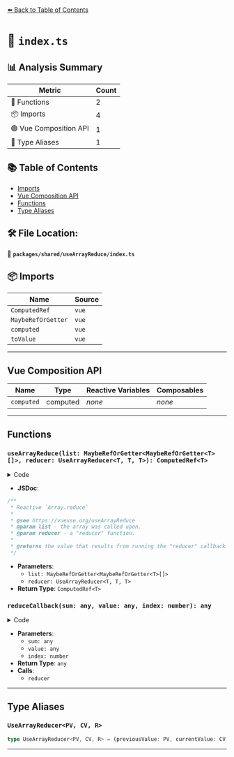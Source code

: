 [⬅️ Back to Table of Contents](../../../index.md)

# 📄 `index.ts`

## 📊 Analysis Summary

| Metric | Count |
|--------|-------|
| 🔧 Functions | 2 |
| 📦 Imports | 4 |
| 🟢 Vue Composition API | 1 |
| 📑 Type Aliases | 1 |

## 📚 Table of Contents

- [Imports](#imports)
- [Vue Composition API](#vue-composition-api)
- [Functions](#functions)
- [Type Aliases](#type-aliases)

## 🛠️ File Location:
📂 **`packages/shared/useArrayReduce/index.ts`**

## 📦 Imports

| Name | Source |
|------|--------|
| `ComputedRef` | `vue` |
| `MaybeRefOrGetter` | `vue` |
| `computed` | `vue` |
| `toValue` | `vue` |


---

## Vue Composition API

| Name | Type | Reactive Variables | Composables |
|------|------|-------------------|-------------|
| `computed` | computed | *none* | *none* |


---

## Functions

### `useArrayReduce(list: MaybeRefOrGetter<MaybeRefOrGetter<T>[]>, reducer: UseArrayReducer<T, T, T>): ComputedRef<T>`

<details><summary>Code</summary>

```ts
export function useArrayReduce<T>(
  list: MaybeRefOrGetter<MaybeRefOrGetter<T>[]>,
  reducer: UseArrayReducer<T, T, T>,
): ComputedRef<T>
```
</details>

- **JSDoc**:
```ts
/**
 * Reactive `Array.reduce`
 *
 * @see https://vueuse.org/useArrayReduce
 * @param list - the array was called upon.
 * @param reducer - a "reducer" function.
 *
 * @returns the value that results from running the "reducer" callback function to completion over the entire array.
 */
```

- **Parameters**:
  - `list: MaybeRefOrGetter<MaybeRefOrGetter<T>[]>`
  - `reducer: UseArrayReducer<T, T, T>`
- **Return Type**: `ComputedRef<T>`
### `reduceCallback(sum: any, value: any, index: number): any`

<details><summary>Code</summary>

```ts
(sum: any, value: any, index: number) => reducer(toValue(sum), toValue(value), index)
```
</details>

- **Parameters**:
  - `sum: any`
  - `value: any`
  - `index: number`
- **Return Type**: `any`
- **Calls**:
  - `reducer`

---

## Type Aliases

### `UseArrayReducer<PV, CV, R>`

```ts
type UseArrayReducer<PV, CV, R> = (previousValue: PV, currentValue: CV, currentIndex: number) => R;
```


---